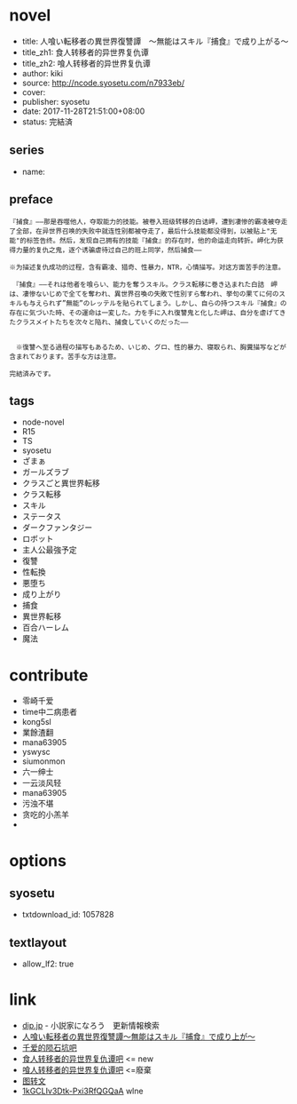 # novel

- title: 人喰い転移者の異世界復讐譚　～無能はスキル『捕食』で成り上がる～
- title_zh1: 食人转移者的异世界复仇谭
- title_zh2: 喰人转移者的异世界复仇谭
- author: kiki
- source: http://ncode.syosetu.com/n7933eb/
- cover:
- publisher: syosetu
- date: 2017-11-28T21:51:00+08:00
- status: 完結済

## series

- name:

## preface


```
『捕食』――那是吞噬他人，夺取能力的技能。被卷入班级转移的白诘岬，遭到凄惨的霸凌被夺走了全部，在异世界召唤的失败中就连性别都被夺走了，最后什么技能都没得到，以被贴上"无能"的标签告终。然后，发现自己拥有的技能『捕食』的存在时，他的命运走向转折。岬化为获得力量的复仇之鬼，逐个诱骗虐待过自己的班上同学，然后捕食――

※为描述复仇成功的过程，含有霸凌、猎奇、性暴力，NTR，心情描写。对这方面苦手的注意。

　『捕食』――それは他者を喰らい、能力を奪うスキル。クラス転移に巻き込まれた白詰　岬は、凄惨ないじめで全てを奪われ、異世界召喚の失敗で性別すら奪われ、挙句の果てに何のスキルも与えられず”無能”のレッテルを貼られてしまう。しかし、自らの持つスキル『捕食』の存在に気づいた時、その運命は一変した。力を手に入れ復讐鬼と化した岬は、自分を虐げてきたクラスメイトたちを次々と陥れ、捕食していくのだった――


　※復讐へ至る過程の描写もあるため、いじめ、グロ、性的暴力、寝取られ、胸糞描写などが含まれております。苦手な方は注意。

完結済みです。
```

## tags

- node-novel
- R15
- TS
- syosetu
- ざまぁ
- ガールズラブ
- クラスごと異世界転移
- クラス転移
- スキル
- ステータス
- ダークファンタジー
- ロボット
- 主人公最強予定
- 復讐
- 性転換
- 悪堕ち
- 成り上がり
- 捕食
- 異世界転移
- 百合ハーレム
- 魔法

# contribute

- 零崎千爱
- time中二病患者
- kong5sl
- 業餘渣翻
- mana63905
- yswysc
- siumonmon
- 六一绅士
- 一云淡风轻
- mana63905
- 污浊不堪
- 贪吃的小羔羊
- 

# options

## syosetu

- txtdownload_id: 1057828

## textlayout

- allow_lf2: true

# link

- [dip.jp](https://narou.dip.jp/search.php?text=n7933eb&novel=all&genre=all&new_genre=all&length=0&down=0&up=100) - 小説家になろう　更新情報検索
- [人喰い転移者の異世界復讐譚～無能はスキル『捕食』で成り上が～](https://tieba.baidu.com/p/5322052155 "人喰い転移者の異世界復讐譚～無能はスキル『捕食』で成り上が～")
- [千爱的陨石坑吧](https://tieba.baidu.com/f?kw=%E5%8D%83%E7%88%B1%E7%9A%84%E9%99%A8%E7%9F%B3%E5%9D%91&ie=utf-8&tp=0 "千爱的陨石坑")
- [食人转移者的异世界复仇谭吧](https://tieba.baidu.com/f?kw=%E9%A3%9F%E4%BA%BA%E8%BD%AC%E7%A7%BB%E8%80%85%E7%9A%84%E5%BC%82%E4%B8%96%E7%95%8C%E5%A4%8D%E4%BB%87%E8%B0%AD&ie=utf-8&tp=0 "食人转移者的异世界复仇谭") <= new
- [喰人转移者的异世界复仇谭吧](https://tieba.baidu.com/f?kw=%E5%96%B0%E4%BA%BA%E8%BD%AC%E7%A7%BB%E8%80%85%E7%9A%84%E5%BC%82%E4%B8%96%E7%95%8C%E5%A4%8D%E4%BB%87%E8%B0%AD&ie=utf-8 "喰人转移者的异世界复仇谭") <=廢棄
- [图转文](https://mega.nz/#F!hSpEULqA!Fo2HF_TjZFtDnLPb7yx0gQ)
- [1kGCLIv3Dtk-Pxi3RfQGQaA](https://pan.baidu.com/s/1kGCLIv3Dtk-Pxi3RfQGQaA) wlne
